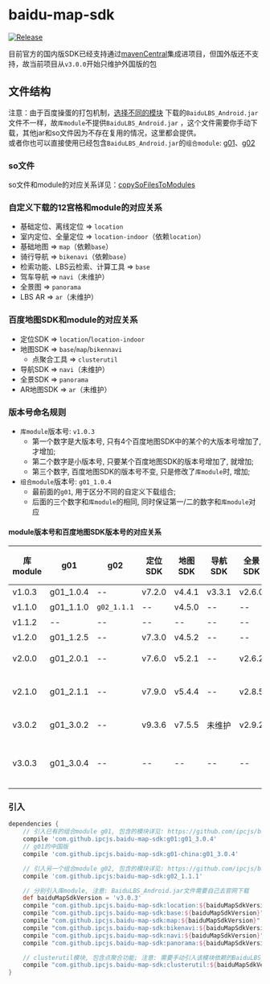 # baidu-map-sdk

[![Release](https://jitpack.io/v/ipcjs/baidu-map-sdk.svg)](https://jitpack.io/#ipcjs/baidu-map-sdk)

目前官方的国内版SDK已经支持通过[mavenCentral](https://lbsyun.baidu.com/index.php?title=android-navsdk/guide/projectConfiguration#:~:text=%E4%B8%80%E4%BD%93%E5%8C%96%E5%8C%85%20%E3%80%82-,%E9%80%9A%E8%BF%87Gradle%20%E9%9B%86%E6%88%90sdk,-1%E3%80%81%E5%9C%A8Project)集成进项目，但国外版还不支持，故当前项目从`v3.0.0`开始只维护外国版的包

## 文件结构

注意：由于百度操蛋的打包机制，[选择不同的模块](http://lbsyun.baidu.com/index.php?title=sdk/download&action#selected=mapsdk_basicmap,mapsdk_searchfunction,mapsdk_lbscloudsearch,mapsdk_calculationtool,mapsdk_radar)
下载的`BaiduLBS_Android.jar`文件不一样，故`库module`不提供`BaiduLBS_Android.jar`
，这个文件需要你手动下载，其他jar和so文件因为不存在复用的情况，这里都会提供。  
或者你也可以直接使用已经包含`BaiduLBS_Android.jar`的`组合module`: [g01](https://github.com/ipcjs/baidu-map-sdk/tree/g01)、[g02](https://github.com/ipcjs/baidu-map-sdk/tree/g02)

### so文件

so文件和module的对应关系详见：[copySoFilesToModules](build.gradle#L31)

### 自定义下载的12宫格和module的对应关系

- 基础定位、离线定位 => `location`
- 室内定位、全量定位 => `location-indoor`（依赖`location`）
- 基础地图 => `map`（依赖`base`）
- 骑行导航 => `bikenavi`（依赖`base`）
- 检索功能、LBS云检索、计算工具 => `base`
- 驾车导航 => `navi`（未维护）
- 全景图 => `panorama`
- LBS AR => `ar`（未维护）

### 百度地图SDK和module的对应关系

- 定位SDK => `location`/`location-indoor`
- 地图SDK => `base`/`map`/`bikennavi`
    - 点聚合工具 => `clusterutil`
- 导航SDK => `navi`（未维护）
- 全景SDK => `panorama`
- AR地图SDK => `ar`（未维护）

### 版本号命名规则

- `库module`版本号: `v1.0.3`
    - 第一个数字是大版本号, 只有4个百度地图SDK中的某个的大版本号增加了, 才增加;
    - 第二个数字是小版本号, 只要某个百度地图SDK的版本号增加了, 就增加;
    - 第三个数字, 百度地图SDK的版本号不变, 只是修改了`库module`时, 增加;
- `组合module`版本号: `g01_1.0.4`
    - 最前面的`g01`, 用于区分不同的自定义下载组合;
    - 后面的三个数字和`库module`的相同, 同时保证第一/二的数字和`库module`对应

#### module版本号和百度地图SDK版本号的对应关系

| 库module | g01       | g02         | 定位SDK | 地图SDK | 导航SDK | 全景SDK | AR地图SDK | 说明                                   |
| -------- | --------- | ----------- | ------- | ------- | ------- | ------- | --------- | -------------------------------------- |
| v1.0.3   | g01_1.0.4 | --          | v7.2.0  | v4.4.1  | v3.3.1  | v2.6.0  | --        | 建立项目                               |
| v1.1.0   | g01_1.1.0 | `g02_1.1.1` | --      | v4.5.0  | --      | --      | --        | 升级地图SDK                            |
| v1.1.2   | --        | --          | --      | --      | --      | --      | --        | 增加utils模块                          |
| v1.2.0   | g01_1.2.5 | --          | v7.3.0  | v4.5.2  | --      | --      | --        | 升级地图和定位                         |
| v2.0.0   | g01_2.0.1 | --          | v7.6.0  | v5.2.1  | --      | v2.6.2  | v1.0.0    | 除navi外全面升级                       |
| v2.1.0   | g01_2.1.1 | --          | v7.9.0  | v5.4.4  | --      | v2.8.5  | --        | 紧急升级g01相关的模块, 文档未升级      |
| v3.0.2   | g01_3.0.2 | --          | v9.3.6  | v7.5.5  | 未维护  | v2.9.2  | 未维护    | 全面升级到国外版SDK                    |
| v3.0.3   | g01_3.0.4 | --          | --      | --      | --      | --      | --        | 统一限制minSdkVersion, 添加g01的中国版 |

### 引入

```groovy
dependencies {
    // 引入已有的组合module g01, 包含的模块详见: https://github.com/ipcjs/baidu-map-sdk/tree/g01
    compile 'com.github.ipcjs.baidu-map-sdk:g01:g01_3.0.4'
    // g01的中国版
    compile 'com.github.ipcjs.baidu-map-sdk:g01-china:g01_3.0.4'

    // 引入另一个组合module g02, 包含的模块详见: https://github.com/ipcjs/baidu-map-sdk/tree/g02
    compile 'com.github.ipcjs:baidu-map-sdk:g02_1.1.1'

    // 分别引入库module, 注意: BaiduLBS_Android.jar文件需要自己去官网下载
    def baiduMapSdkVersion = 'v3.0.3'
    compile "com.github.ipcjs.baidu-map-sdk:location:${baiduMapSdkVersion}"
    compile "com.github.ipcjs.baidu-map-sdk:base:${baiduMapSdkVersion}"
    compile "com.github.ipcjs.baidu-map-sdk:map:${baiduMapSdkVersion}"
    compile "com.github.ipcjs.baidu-map-sdk:bikenavi:${baiduMapSdkVersion}"
    compile "com.github.ipcjs.baidu-map-sdk:navi:${baiduMapSdkVersion}"
    compile "com.github.ipcjs.baidu-map-sdk:panorama:${baiduMapSdkVersion}"

    // clusterutil模块, 包含点聚合功能; 注意: 需要手动引入该模块依赖的BaiduLBS_Android.jar和support-v4包
    compile "com.github.ipcjs.baidu-map-sdk:clusterutil:${baiduMapSdkVersion}"
}
```
